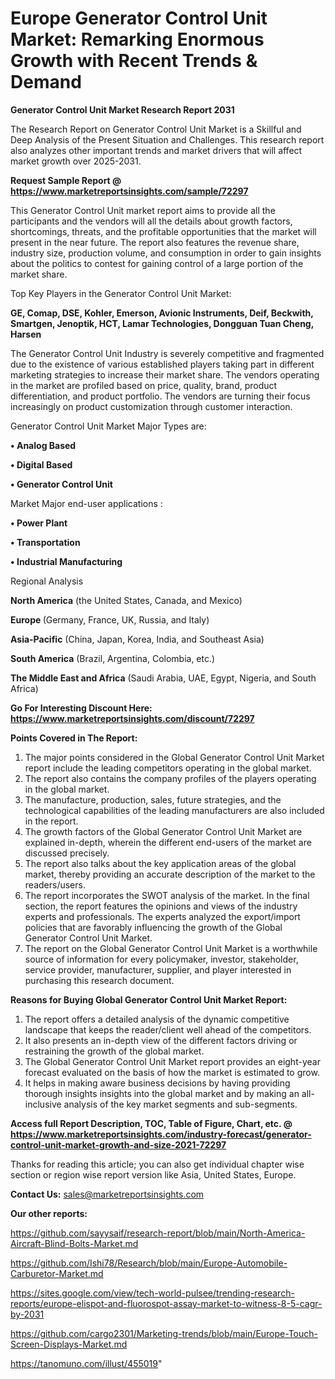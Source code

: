 # Europe Generator Control Unit Market: Remarking Enormous Growth with Recent Trends & Demand

<strong>Generator Control Unit Market Research Report 2031</strong>

The Research Report on Generator Control Unit Market is a Skillful and Deep Analysis of the Present Situation and Challenges. This research report also analyzes other important trends and market drivers that will affect market growth over 2025-2031.

<strong>Request Sample Report @ <a href=https://www.marketreportsinsights.com/sample/72297>https://www.marketreportsinsights.com/sample/72297</a></strong>

This Generator Control Unit market report aims to provide all the participants and the vendors will all the details about growth factors, shortcomings, threats, and the profitable opportunities that the market will present in the near future. The report also features the revenue share, industry size, production volume, and consumption in order to gain insights about the politics to contest for gaining control of a large portion of the market share.

Top Key Players in the Generator Control Unit Market:

<strong>GE, Comap, DSE, Kohler, Emerson, Avionic Instruments, Deif, Beckwith, Smartgen, Jenoptik, HCT, Lamar Technologies, Dongguan Tuan Cheng, Harsen</strong>

The Generator Control Unit Industry is severely competitive and fragmented due to the existence of various established players taking part in different marketing strategies to increase their market share. The vendors operating in the market are profiled based on price, quality, brand, product differentiation, and product portfolio. The vendors are turning their focus increasingly on product customization through customer interaction.

Generator Control Unit Market Major Types are:

<strong>• Analog Based

• Digital Based

• Generator Control Unit</strong>

Market Major end-user applications :

<strong>• Power Plant

• Transportation

• Industrial Manufacturing</strong>

Regional Analysis

</u><strong><b>North America</b></strong> (the United States, Canada, and Mexico)

<strong><b>Europe </b></strong>(Germany, France, UK, Russia, and Italy)

<strong><b>Asia-Pacific</b></strong> (China, Japan, Korea, India, and Southeast Asia)

<strong><b>South America</b></strong> (Brazil, Argentina, Colombia, etc.)

<strong><b>The Middle East and Africa</b></strong> (Saudi Arabia, UAE, Egypt, Nigeria, and South Africa)

<strong>Go For Interesting Discount Here: <a href=https://www.marketreportsinsights.com/discount/72297>https://www.marketreportsinsights.com/discount/72297</a></strong>

<strong>Points Covered in The Report:</strong>
<ol>
  <li>The major points considered in the Global Generator Control Unit Market report include the leading competitors operating in the global market.</li>
  <li>The report also contains the company profiles of the players operating in the global market.</li>
  <li>The manufacture, production, sales, future strategies, and the technological capabilities of the leading manufacturers are also included in the report.</li>
  <li>The growth factors of the Global Generator Control Unit Market are explained in-depth, wherein the different end-users of the market are discussed precisely.</li>
  <li>The report also talks about the key application areas of the global market, thereby providing an accurate description of the market to the readers/users.</li>
  <li>The report incorporates the SWOT analysis of the market. In the final section, the report features the opinions and views of the industry experts and professionals. The experts analyzed the export/import policies that are favorably influencing the growth of the Global Generator Control Unit Market.</li>
  <li>The report on the Global Generator Control Unit Market is a worthwhile source of information for every policymaker, investor, stakeholder, service provider, manufacturer, supplier, and player interested in purchasing this research document.</li>
</ol>
<strong>Reasons for Buying Global Generator Control Unit Market Report:</strong>

<ol>
  <li>The report offers a detailed analysis of the dynamic competitive landscape that keeps the reader/client well ahead of the competitors.</li>
  <li>It also presents an in-depth view of the different factors driving or restraining the growth of the global market.</li>
  <li>The Global Generator Control Unit Market report provides an eight-year forecast evaluated on the basis of how the market is estimated to grow.</li>
  <li>It helps in making aware business decisions by having providing thorough insights insights into the global market and by making an all-inclusive analysis of the key market segments and sub-segments.</li>
</ol>
<strong>Access full Report Description, TOC, Table of Figure, Chart, etc. @ <a href=https://www.marketreportsinsights.com/industry-forecast/generator-control-unit-market-growth-and-size-2021-72297>https://www.marketreportsinsights.com/industry-forecast/generator-control-unit-market-growth-and-size-2021-72297</a></strong>


Thanks for reading this article; you can also get individual chapter wise section or region wise report version like Asia, United States, Europe.

<strong>Contact Us:</strong>
sales@marketreportsinsights.com

<strong>Our other reports:</strong>

<a href=https://github.com/sayysaif/research-report/blob/main/North-America-Aircraft-Blind-Bolts-Market.md>https://github.com/sayysaif/research-report/blob/main/North-America-Aircraft-Blind-Bolts-Market.md</a>

<a href=https://github.com/Ishi78/Research/blob/main/Europe-Automobile-Carburetor-Market.md>https://github.com/Ishi78/Research/blob/main/Europe-Automobile-Carburetor-Market.md</a>

<a href=https://sites.google.com/view/tech-world-pulsee/trending-research-reports/europe-elispot-and-fluorospot-assay-market-to-witness-8-5-cagr-by-2031>https://sites.google.com/view/tech-world-pulsee/trending-research-reports/europe-elispot-and-fluorospot-assay-market-to-witness-8-5-cagr-by-2031</a>

<a href=https://github.com/cargo2301/Marketing-trends/blob/main/Europe-Touch-Screen-Displays-Market.md>https://github.com/cargo2301/Marketing-trends/blob/main/Europe-Touch-Screen-Displays-Market.md</a>

<a href=https://tanomuno.com/illust/455019>https://tanomuno.com/illust/455019</a>"
